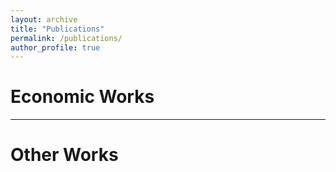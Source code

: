 ```yaml
---
layout: archive
title: "Publications"
permalink: /publications/
author_profile: true
---
```

Economic Works
======
<!---
{% if author.googlescholar %}
  You can also find my articles on <u><a href="{{author.googlescholar}}">my Google Scholar profile</a>.</u>
{% endif %}

{% include base_path %}

{% for post in site.publications reversed %}
  {% include archive-single.html %}
{% endfor %}
--->
---
Other Works
======
